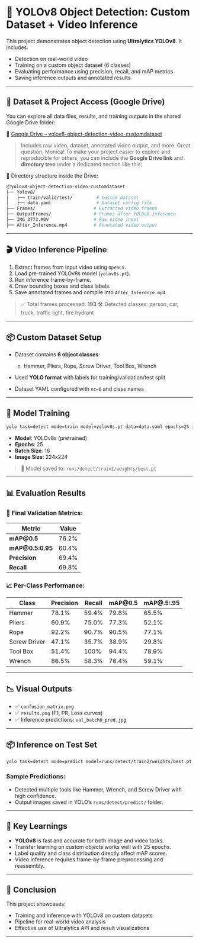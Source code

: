 # 🎯 YOLOv8 Object Detection: Custom Dataset + Video Inference

This project demonstrates object detection using **Ultralytics YOLOv8**. It includes:
- Detection on real-world video
- Training on a custom object dataset (6 classes)
- Evaluating performance using precision, recall, and mAP metrics
- Saving inference outputs and annotated results

---

## 📂 Dataset & Project Access (Google Drive)

You can explore all data files, results, and training outputs in the shared Google Drive folder:

🔗 [Google Drive – yolov8-object-detection-video-customdataset](https://drive.google.com/drive/u/0/folders/1sXJbY2V--KoSK0GpanGjzEvcivUNL3jm)

> Includes raw video, dataset, annotated video output, and more.
Great question, Monica! To make your project easier to explore and reproducible for others, you can include the **Google Drive link** and **directory tree** under a dedicated section like this:

📁 Directory structure inside the Drive:

```bash
📦yolov8-object-detection-video-customdataset
├── Yolov8/
│   ├── train/valid/test/         # Custom dataset
│   ├── data.yaml                 # Dataset config file
├── Frames/                      # Extracted video frames
├── OutputFrames/                # Frames after YOLOv8 inference
├── IMG_3773.MOV                 # Raw video input
├── After_Inference.mp4          # Annotated video output
```
---

## 🎬 Video Inference Pipeline

1. Extract frames from input video using `OpenCV`.
2. Load pre-trained YOLOv8s model (`yolov8s.pt`).
3. Run inference frame-by-frame.
4. Draw bounding boxes and class labels.
5. Save annotated frames and compile into `After_Inference.mp4`.

> ✅ Total frames processed: **193**
> 🛠️ Detected classes: person, car, truck, traffic light, fire hydrant

---

## 📦 Custom Dataset Setup

* Dataset contains **6 object classes**:

  * Hammer, Pliers, Rope, Screw Driver, Tool Box, Wrench
* Used **YOLO format** with labels for training/validation/test split
* Dataset YAML configured with `nc=6` and class names

---

## 🧠 Model Training

```bash
yolo task=detect mode=train model=yolov8s.pt data=data.yaml epochs=25 imgsz=224 batch=16
```

* **Model**: YOLOv8s (pretrained)
* **Epochs**: 25
* **Batch Size**: 16
* **Image Size**: 224x224

> 🚀 Model saved to: `runs/detect/train2/weights/best.pt`

---

## 📊 Evaluation Results

### 📌 Final Validation Metrics:

| Metric            | Value |
| ----------------- | ----- |
| **mAP\@0.5**      | 76.2% |
| **mAP\@0.5:0.95** | 60.4% |
| **Precision**     | 69.4% |
| **Recall**        | 69.8% |

### 📈 Per-Class Performance:

| Class        | Precision | Recall | mAP\@0.5 | mAP\@.5:.95 |
| ------------ | --------- | ------ | -------- | ----------- |
| Hammer       | 78.1%     | 59.4%  | 79.8%    | 65.5%       |
| Pliers       | 60.9%     | 75.0%  | 77.3%    | 52.1%       |
| Rope         | 92.2%     | 90.7%  | 90.5%    | 77.1%       |
| Screw Driver | 47.1%     | 35.7%  | 38.9%    | 29.8%       |
| Tool Box     | 51.4%     | 100%   | 94.4%    | 78.9%       |
| Wrench       | 86.5%     | 58.3%  | 76.4%    | 59.1%       |

---

## 📉 Visual Outputs

* ✅ `confusion_matrix.png`
* ✅ `results.png` (F1, PR, Loss curves)
* ✅ Inference predictions: `val_batch0_pred.jpg`

---

## 📦 Inference on Test Set

```bash
yolo task=detect mode=predict model=runs/detect/train2/weights/best.pt conf=0.25
```

### Sample Predictions:

* Detected multiple tools like Hammer, Wrench, and Screw Driver with high confidence.
* Output images saved in YOLO’s `runs/detect/predict/` folder.

---

## 🧠 Key Learnings

* **YOLOv8** is fast and accurate for both image and video tasks.
* Transfer learning on custom objects works well with 25 epochs.
* Label quality and class distribution directly affect mAP scores.
* Video inference requires frame-by-frame preprocessing and reassembly.

---

## 🏁 Conclusion

This project showcases:

* Training and inference with YOLOv8 on custom datasets
* Pipeline for real-world video analysis
* Effective use of Ultralytics API and result visualizations

---
